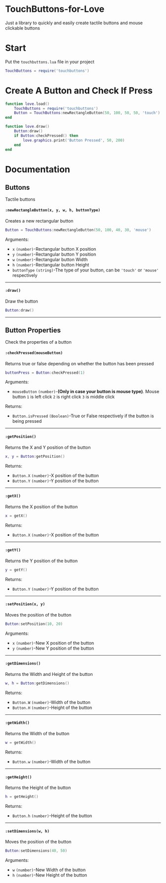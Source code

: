 # TouchButtons-for-Love
Just a library to quickly and easily create tactile buttons and mouse clickable buttons
# Start
Put the ``touchbuttons.lua`` file in your project
```lua
TouchButtons = require('touchbuttons')
```
# Create A Button and Check If Press
```lua
function love.load()
    TouchButtons = require('touchbuttons')
    Button = TouchButtons:newRectangleButton(50, 100, 50, 50, 'touch')
end

function love.draw()
    Button:draw()
    if Button:checkPressed() then
        love.graphics.print('Button Pressed', 50, 200)
    end
end
```

# Documentation

## Buttons

Tactile buttons

#### ``:newRectangleButton(x, y, w, h, buttonType)``

Creates a new rectangular button

```lua
Button = TouchButtons:newRectangleButton(50, 100, 40, 30, 'mouse')
```

Arguments:
* `x` `(number)`-Rectangular button X position
* `y` `(number)`-Rectangular button Y position
* `w` `(number)`-Rectangular button Width
* `h` `(number)`-Rectangular button Height
* `buttonType` `(string)`-The type of your button, can be `'touch'` or `'mouse'` respectively

---

#### ``:draw()``

Draw the button

```lua
Button:draw()
```

---

## Button Properties

Check the properties of a button

#### ``:checkPressed(mouseButton)``

Returns true or false depending on whether the button has been pressed

```lua
buttonPress = Button:checkPressed(1)
```

Arguments:
* `mouseButton` `(number)`-**(Only in case your button is mouse type)**. Mouse button `1` is left click `2` is right click `3` is middle click

Returns:
* `Button.isPressed` `(Boolean)`-True or False respectively if the button is being pressed

---

#### ``:getPosition()``

Returns the X and Y position of the button

```lua
x, y = Button:getPosition()
```

Returns:
* `Button.X` `(number)`-X position of the button
* `Button.Y` `(number)`-Y position of the button

---

#### ``:getX()``

Returns the X position of the button

```lua
x = getX()
```

Returns:
* `Button.X` `(number)`-X position of the button

---

#### ``:getY()``

Returns the Y position of the button

```lua
y = getY()
```

Returns:
* `Button.Y` `(number)`-Y position of the button

---

#### ``:setPosition(x, y)``

Moves the position of the button

```lua
Button:setPosition(10, 20)
```

Arguments:
* `x` `(number)`-New X position of the button
* `y` `(number)`-New Y position of the button

---

#### ``:getDimensions()``

Returns the Width and Height of the button

```lua
w, h = Button:getDimensions()
```

Returns:
* `Button.W` `(number)`-Width of the button
* `Button.H` `(number)`-Height of the button

---

#### ``:getWidth()``

Returns the Width of the button

```lua
w = getWidth()
```

Returns:
* `Button.w` `(number)`-Width of the button

---

#### ``:getHeight()``

Returns the Height of the button

```lua
h = getHeight()
```

Returns:
* `Button.h` `(number)`-Height of the button

---

#### ``:setDimensions(w, h)``

Moves the position of the button

```lua
Button:setDimensions(40, 50)
```

Arguments:
* `w` `(number)`-New Width of the button
* `h` `(number)`-New Height of the button

